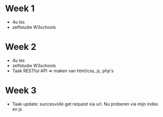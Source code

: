 # Week 1
- 4u les
- zelfstudie W3schools

# Week 2
- 4u les
- zelfstudie W3schools
- Taak RESTful API => maken van html/css, js, php's

# Week 3 
- Taak update: succesvolle get request via url. Nu proberen via mijn index en js